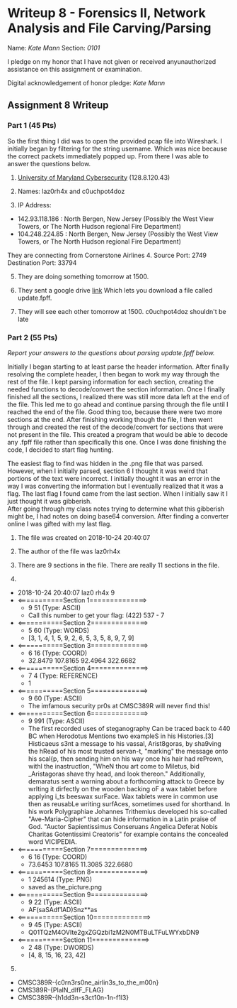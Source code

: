 Writeup 8 - Forensics II, Network Analysis and File Carving/Parsing
=====

Name: *Kate Mann*
Section: *0101*

I pledge on my honor that I have not given or received anyunauthorized assistance on this assignment or examination.

Digital acknowledgement of honor pledge: *Kate Mann*

## Assignment 8 Writeup

### Part 1 (45 Pts)
So the first thing I did was to open the provided pcap file into Wireshark. I initially began by 
filtering for the string username. Which was nice because the correct packets immediately popped up. 
From there I was able to answer the questions below. 

1. [University of Maryland Cybersecurity](http://csec.umiacs.umd.edu/) (128.8.120.43)

2. Names: laz0rh4x and c0uchpot4doz

3. IP Address: 
* 142.93.118.186 : North Bergen, New Jersey (Possibly the West View Towers, or The North Hudson regional Fire Department)
* 104.248.224.85 : North Bergen, New Jersey (Possibly the West View Towers, or The North Hudson regional Fire Department)

They are connecting from Cornerstone Airlines
4. Source Port: 2749
Destination Port: 33794

5. They are doing something tomorrow at 1500. 

6. They sent a google drive [link](https://drive.google.com/file/d/1McOX5WjeVHNLyTBNXqbOde7l8SAQ3DoI/view)
Which lets you download a file called update.fpff. 

7. They will see each other tomorrow at 1500. c0uchpot4doz shouldn't be late

### Part 2 (55 Pts)

*Report your answers to the questions about parsing update.fpff below.*

Initially I began starting to at least parse the header information. 
After finally resolving the complete header, I then began to work my way through the rest of the file. 
I kept parsing information for each section, creating the needed functions to decode/convert the 
section information. Once I finally finished all the sections, I realized there was still more data left at the
end of the file. This led me to go ahead and continue parsing through the file until I reached the end of the file.
Good thing too, because there were two more sections at the end. After finishing working though the file, 
I then went through and created the rest of the decode/convert for sections that were not present in the file. 
This created a program that would be able to decode any .fpff file rather than specifically this one. Once I was
done finishing the code, I decided to start flag hunting.

The easiest flag to find was hidden in the .png file that was parsed. 
However, when I initially parsed, section 6 I thought it was weird that portions of the text were incorrect. I initially 
thought it was an error in the way I was converting the information but I eventually realized that it was a flag.
The last flag I found came from the last section. When I initially saw it I just thought it was gibberish.  
After going through my class notes trying to determine what this gibberish might be, I had notes on doing
base64 conversion. After finding a converter online I was gifted with my last flag. 

1. The file was created on 2018-10-24 20:40:07

2. The author of the file was laz0rh4x

3. There are 9 sections in the file. There are really 11 sections in the file. 

4.

* 2018-10-24 20:40:07 laz0 rh4x 9
* <===========Section 1==============>
    * 9 51 (Type: ASCII)
    * Call this number to get your flag: (422) 537 - 7
* <===========Section 2==============>
    * 5 60  (Type: WORDS)
    * [3, 1, 4, 1, 5, 9, 2, 6, 5, 3, 5, 8, 9, 7, 9]
* <===========Section 3==============>
    * 6 16 (Type: COORD)
    * 32.8479  107.8165  92.4964  322.6682  
* <===========Section 4==============>
    * 7 4 (Type: REFERENCE)
    * 1
* <===========Section 5==============>
    * 9 60 (Type: ASCII)
    * The imfamous security pr0s at CMSC389R will never find this!
* <===========Section 6==============>
    * 9 991 (Type: ASCII)
    * The first recorded uses of steganography Can be traced back to 440 BC when Herodotus Mentions two exampleS in his Histories.[3] Histicaeus s3nt a message to his vassal, Arist8goras, by sha9ving the hRead of his most trusted servan-t, "marking" the message onto his scal{p, then sending him on his way once his hair had rePrown, withl the inastructIon, "WheN thou art come to Miletus, bid _Aristagoras shave thy head, and look thereon." Additionally, demaratus sent a warning about a forthcoming attack to Greece by wrIting it dirfectly on the wooden backing oF a wax tablet before applying i_ts beeswax surFace. Wax tablets were in common use then as reusabLe writing surfAces, sometimes used for shorthand. In his work Polygraphiae Johannes Trithemius developed his so-called "Ave-Maria-Cipher" that can hide information in a Latin praise of God. "Auctor Sapientissimus Conseruans Angelica Deferat Nobis Charitas Gotentissimi Creatoris" for example contains the concealed word VICIPEDIA.
* <===========Section 7==============>
    * 6 16 (Type: COORD)
    * 73.6453  107.8165  11.3085  322.6680 
* <===========Section 8==============>
    * 1 245614 (Type: PNG)
    * saved as the_picture.png
* <===========Section 9==============>
    * 9 22 (Type: ASCII)
    * AF(saSAdf1AD)Snz**as
* <===========Section 10==============>
    * 9 45 (Type: ASCII)
    * Q01TQzM4OVIte2gxZGQzbi1zM2N0MTBuLTFuLWYxbDN9
* <===========Section 11==============>
    * 2 48 (Type: DWORDS)
    * [4, 8, 15, 16, 23, 42]


5. 
* CMSC389R-{c0rn3rs0ne_airlin3s_to_the_m00n}
* CMS389R-{PlaIN_dIfF_FLAG}
* CMSC389R-{h1dd3n-s3ct10n-1n-f1l3}

